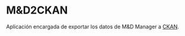 # M&D2CKAN
Aplicación encargada de exportar los datos de M&D Manager a [CKAN](https://docs.ckan.org/en/2.9/api/).
